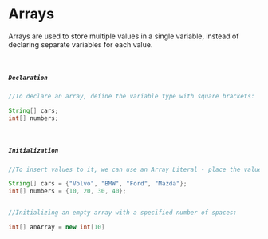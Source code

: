 # Arrays
Arrays are used to store multiple values in a single variable, instead of declaring separate variables for each value.

<br>

##### ```Declaration```
```Java
//To declare an array, define the variable type with square brackets:

String[] cars;
int[] numbers;
```
<br>


##### ```Initialization```
```Java
//To insert values to it, we can use an Array Literal - place the values in a comma-separated list, inside curly braces:

String[] cars = {"Volvo", "BMW", "Ford", "Mazda"};
int[] numbers = {10, 20, 30, 40};


//Initializing an empty array with a specified number of spaces:

int[] anArray = new int[10]

```
<br>
